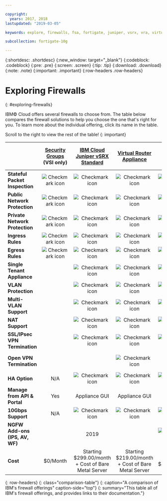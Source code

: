 ```yaml
---

copyright:
  years: 2017, 2018
lastupdated: "2019-03-05"

keywords: explore, firewalls, fsa, fortigate, juniper, vsrx, vra, virtual router appliance, security, vyatta, comparison, features

subcollection: fortigate-10g

---
```


{:shortdesc: .shortdesc}
{:new_window: target="_blank"}
{:codeblock: .codeblock}
{:pre: .pre}
{:screen: .screen}
{:tip: .tip}
{:download: .download}
{:note: .note}
{:important: .important}
{:row-headers .row-headers}

# Exploring Firewalls
{: #exploring-firewalls}

IBM© Cloud offers several firewalls to choose from. The table below compares the firewall solutions to help you choose the one that's right for you. To learn more about the individual offering, click its name in the table.

Scroll to the right to view the rest of the table!
{: important}

|        | [Security Groups](/docs/infrastructure/security-groups?topic=security-groups-getting-started) (VSI only) | [IBM Cloud Juniper vSRX Standard](/docs/infrastructure/vsrx?topic=vsrx-getting-started) |[Virtual Router Appliance](/docs/infrastructure/virtual-router-appliance?topic=virtual-router-appliance-getting-started) | [FortiGate Security Appliance 10Gbps](/docs/infrastructure/fortigate-10g?topic=fortigate-10g-getting-started) | [FortiGate Security Appliance 1Gbps](/docs/infrastructure/fortigate-1g?topic=fortigate-1g-getting-started) | [Hardware Firewall ](/docs/infrastructure/hardware-firewall-shared?topic=hardware-firewall-shared-getting-started) | [Hardware Firewall (Dedicated)](/docs/infrastructure/hardware-firewall-dedicated?topic=hardware-firewall-dedicated-getting-started) | [Cloud  Internet Services](/docs/infrastructure/cis?topic=cis-getting-started)
| ------- | :------: | :------: | :------: | :------: | :------: | :------: | :------: | :------: |
|**Stateful Packet Inspection**|![Checkmark icon](../../icons/checkmark-icon.svg)|![Checkmark icon](../../icons/checkmark-icon.svg)|![Checkmark icon](../../icons/checkmark-icon.svg)|![Checkmark icon](../../icons/checkmark-icon.svg)|![Checkmark icon](../../icons/checkmark-icon.svg)|![Checkmark icon](../../icons/checkmark-icon.svg)|![Checkmark icon](../../icons/checkmark-icon.svg)|IP Firewall only|
|**Public Network Protection**|![Checkmark icon](../../icons/checkmark-icon.svg)|![Checkmark icon](../../icons/checkmark-icon.svg)|![Checkmark icon](../../icons/checkmark-icon.svg)|![Checkmark icon](../../icons/checkmark-icon.svg)|![Checkmark icon](../../icons/checkmark-icon.svg)|![Checkmark icon](../../icons/checkmark-icon.svg)|![Checkmark icon](../../icons/checkmark-icon.svg)|![Checkmark icon](../../icons/checkmark-icon.svg)|
|**Private Network Protection**|![Checkmark icon](../../icons/checkmark-icon.svg)|![Checkmark icon](../../icons/checkmark-icon.svg)|![Checkmark icon](../../icons/checkmark-icon.svg)|![Checkmark icon](../../icons/checkmark-icon.svg)|||||
|**Ingress Rules**|![Checkmark icon](../../icons/checkmark-icon.svg)|![Checkmark icon](../../icons/checkmark-icon.svg)|![Checkmark icon](../../icons/checkmark-icon.svg)|![Checkmark icon](../../icons/checkmark-icon.svg)|![Checkmark icon](../../icons/checkmark-icon.svg)|![Checkmark icon](../../icons/checkmark-icon.svg)|![Checkmark icon](../../icons/checkmark-icon.svg)|IP Firewall only
|**Egress Rules**|![Checkmark icon](../../icons/checkmark-icon.svg)|![Checkmark icon](../../icons/checkmark-icon.svg)|![Checkmark icon](../../icons/checkmark-icon.svg)|![Checkmark icon](../../icons/checkmark-icon.svg)|![Checkmark icon](../../icons/checkmark-icon.svg)||||
|**Single Tenant Appliance**||![Checkmark icon](../../icons/checkmark-icon.svg)|![Checkmark icon](../../icons/checkmark-icon.svg)|![Checkmark icon](../../icons/checkmark-icon.svg)|![Checkmark icon](../../icons/checkmark-icon.svg)||![Checkmark icon](../../icons/checkmark-icon.svg)||
|**VLAN Protection**||![Checkmark icon](../../icons/checkmark-icon.svg)|![Checkmark icon](../../icons/checkmark-icon.svg)|![Checkmark icon](../../icons/checkmark-icon.svg)|![Checkmark icon](../../icons/checkmark-icon.svg)||![Checkmark icon](../../icons/checkmark-icon.svg)||
|**Multi-VLAN Support**||![Checkmark icon](../../icons/checkmark-icon.svg)|![Checkmark icon](../../icons/checkmark-icon.svg)|![Checkmark icon](../../icons/checkmark-icon.svg)|||||
|**NAT Support**||![Checkmark icon](../../icons/checkmark-icon.svg)|![Checkmark icon](../../icons/checkmark-icon.svg)|![Checkmark icon](../../icons/checkmark-icon.svg)|![Checkmark icon](../../icons/checkmark-icon.svg)||||
|**SSL/IPsec VPN Termination**||![Checkmark icon](../../icons/checkmark-icon.svg)|![Checkmark icon](../../icons/checkmark-icon.svg)|![Checkmark icon](../../icons/checkmark-icon.svg)|![Checkmark icon](../../icons/checkmark-icon.svg)||||
|**Open VPN Termination**|||![Checkmark icon](../../icons/checkmark-icon.svg)|||||Supported with single port on TCP/UDP|
|**HA Option**|N/A|![Checkmark icon](../../icons/checkmark-icon.svg)|![Checkmark icon](../../icons/checkmark-icon.svg)|![Checkmark icon](../../icons/checkmark-icon.svg)|![Checkmark icon](../../icons/checkmark-icon.svg)||![Checkmark icon](../../icons/checkmark-icon.svg)|Using Range and Load Balancers|
|**Manage from API & Portal**|Yes|Appliance GUI|Appliance GUI|Appliance GUI|Appliance GUI|Yes|Yes|Cloud console|
|**10Gbps Support**|N/A|![Checkmark icon](../../icons/checkmark-icon.svg)|![Checkmark icon](../../icons/checkmark-icon.svg)|![Checkmark icon](../../icons/checkmark-icon.svg)|||||
|**NGFW Add-ons (IPS, AV, WF)**||2019||![Checkmark icon](../../icons/checkmark-icon.svg)|![Checkmark icon](../../icons/checkmark-icon.svg)|||TLS encryption, IP Firewall rules, and Proxy Protocol v1
|**Cost**|$0/Month|Starting $299.00/month + Cost of Bare Metal Server | Starting $219.00/month + Cost of Bare Metal Server|Starting $4,999.00/month|Starting $999.00/month|Starting $99.00/month|Starting $999.00/month|Starting $275.00/Domain|
{: row-headers}
{: class="comparison-table"}
{: caption="A comparison of IBM's firewall offerings" caption-side="top"}
{: summary="This table all of IBM's firewall offerings, and provides links to their documentation."}
